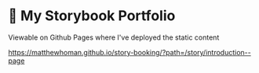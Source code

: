 # 📖 My Storybook Portfolio

Viewable on Github Pages where I've deployed the static content

https://matthewhoman.github.io/story-booking/?path=/story/introduction--page
